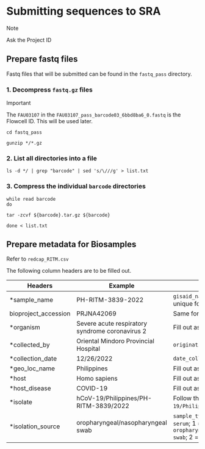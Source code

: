 # Submitting sequences to SRA
> [!NOTE]
> Ask the Project ID

## Prepare fastq files
Fastq files that will be submitted can be found in the `fastq_pass` directory.

### 1. Decompress `fastq.gz` files
> [!IMPORTANT]
> The `FAU03107` in the `FAU03107_pass_barcode03_6bbd8ba6_0.fastq` is the Flowcell ID. This will be used later.
```
cd fastq_pass

gunzip */*.gz
```


### 2. List all directories into a file

```
ls -d */ | grep "barcode" | sed 's/\///g' > list.txt
```

### 3. Compress the individual `barcode` directories
```
while read barcode
do

tar -zcvf ${barcode}.tar.gz ${barcode}

done < list.txt
```


## Prepare metadata for Biosamples
Refer to `redcap_RITM.csv`

The following column headers are to be filled out. </br>

| Headers | Example | Remarks |
| ------- | ------- | ------- |
| *sample_name | PH-RITM-3839-2022 | `gisaid_name` added with `-year`; unique for each sample |
| bioproject_accession | PRJNA42069 | Same for all samples |
| *organism | Severe acute respiratory syndrome coronavirus 2 | Fill out as is |
| *collected_by | Oriental Mindoro Provincial Hospital | `originating_lab` |
| *collection_date | 12/26/2022 | `date_collected` |
| *geo_loc_name | Philippines | Fill out as is |
| *host | Homo sapiens | Fill out as is |
| *host_disease | COVID-19 | Fill out as is |
| *isolate | hCoV-19/Philippines/PH-RITM-3839/2022 | Follow the pattern: `hCoV-19/Philippines`/`gisaid_name`/`year` |
| *isolation_source | oropharyngeal/nasopharyngeal swab | `sample_type_collected`: 0 = `serum`; 1 = `oropharyngeal/nasopharyngeal swab`; 2 = `other` |